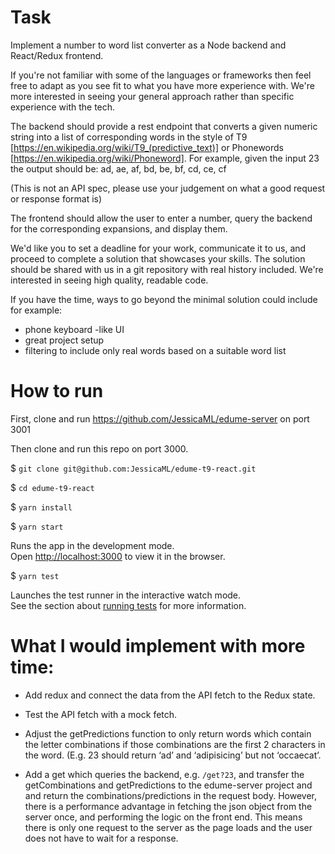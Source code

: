# Task 

Implement a number to word list converter as a Node backend and React/Redux frontend.

If you're not familiar with some of the languages or frameworks then feel free to adapt as you see fit to what you have more experience with. We're more interested in seeing your general approach rather than specific experience with the tech.

The backend should provide a rest endpoint that converts a given numeric string into a list of corresponding words in the style of T9 [https://en.wikipedia.org/wiki/T9_(predictive_text)] or Phonewords [https://en.wikipedia.org/wiki/Phoneword]. For example, given the input 23 the output should be: ad, ae, af, bd, be, bf, cd, ce, cf

(This is not an API spec, please use your judgement on what a good request or response format is)

The frontend should allow the user to enter a number, query the backend for the corresponding expansions, and display them.

We'd like you to set a deadline for your work, communicate it to us, and proceed to complete a solution that showcases your skills. The solution should be shared with us in a git repository with real history included. We're interested in seeing high quality, readable code.

If you have the time, ways to go beyond the minimal solution could include for example:

* phone keyboard -like UI
* great project setup
* filtering to include only real words based on a suitable word list


# How to run

First, clone and run https://github.com/JessicaML/edume-server on port 3001

Then clone and run this repo on port 3000.

$ `git clone git@github.com:JessicaML/edume-t9-react.git`

$ `cd edume-t9-react`

$ `yarn install`

$ `yarn start`

Runs the app in the development mode.<br />
Open [http://localhost:3000](http://localhost:3000) to view it in the browser.

$ `yarn test`

Launches the test runner in the interactive watch mode.<br />
See the section about [running tests](https://facebook.github.io/create-react-app/docs/running-tests) for more information.


# What I would implement with more time:

- Add redux and connect the data from the API fetch to the Redux state.

- Test the API fetch with a mock fetch.

- Adjust the getPredictions function to only return words which contain the letter combinations if those combinations are the first 2 characters in the word. (E.g. 23 should return ‘ad’ and ‘adipisicing’ but not ‘occaecat’.

- Add a get which queries the backend, e.g. `/get?23`, and transfer the getCombinations and getPredictions to the edume-server project and and return the combinations/predictions in the request body. However, there is a performance advantage in fetching the json object from the server once, and performing the logic on the front end. This means there is only one request to the server as the page loads and the user does not have to wait for a response.

